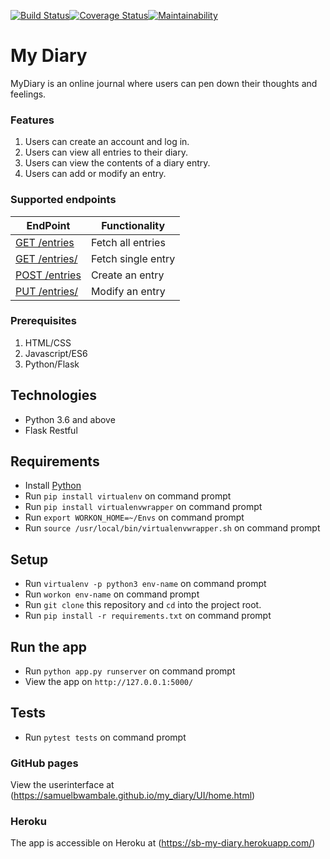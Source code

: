 [![Build Status](https://travis-ci.org/samuelbwambale/my_diary.svg?branch=CHALLENGE-THREE)](https://travis-ci.org/samuelbwambale/my_diary)[![Coverage Status](https://coveralls.io/repos/github/samuelbwambale/my_diary/badge.svg?branch=CHALLENGE-THREE)](https://coveralls.io/github/samuelbwambale/my_diary?branch=CHALLENGE-THREE)[![Maintainability](https://api.codeclimate.com/v1/badges/664c55f5d7a35cfc08e4/maintainability)](https://codeclimate.com/github/samuelbwambale/my_diary/maintainability)

# My Diary

MyDiary is an online journal where users can pen down their thoughts and feelings. 

### Features
1. Users can create an account and log in. 
2. Users can view all entries to their diary. 
3. Users can view the contents of a diary entry. 
4. Users can add or modify an entry. 

### Supported endpoints
  
| EndPoint                                      		| Functionality                                   |
| --------------------------------------------------------------|------------------------------------------------ |
| [GET /entries ](#)                            		| Fetch all entries                               |
| [GET /entries/<entryId>](#)                   		| Fetch single entry			          |
| [POST /entries](#)                     			| Create an entry	                          |
| [PUT  /entries/<entryId>](#)                  		| Modify an entry 		                  |


### Prerequisites
  1.	HTML/CSS
  2.	Javascript/ES6
  3.	Python/Flask

## Technologies

* Python 3.6 and above
* Flask Restful


## Requirements

* Install [Python](https://www.python.org/downloads/)
* Run `pip install virtualenv` on command prompt
* Run `pip install virtualenvwrapper` on command prompt
* Run `export WORKON_HOME=~/Envs` on command prompt
* Run `source /usr/local/bin/virtualenvwrapper.sh` on command prompt

## Setup

* Run `virtualenv -p python3 env-name` on command prompt
* Run `workon env-name` on command prompt
* Run `git clone` this repository and `cd` into the project root.
* Run `pip install -r requirements.txt` on command prompt

## Run the app

* Run `python app.py runserver` on command prompt
* View the app on `http://127.0.0.1:5000/`

## Tests

* Run `pytest tests` on command prompt

### GitHub pages

View the userinterface at (https://samuelbwambale.github.io/my_diary/UI/home.html)

### Heroku

The app is accessible on Heroku at (https://sb-my-diary.herokuapp.com/)

